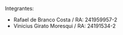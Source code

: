 Integrantes: 

- Rafael de Branco Costa  /   RA: 241959957-2
- Vinicius Girato Moresqui   /   RA: 24191534-2
